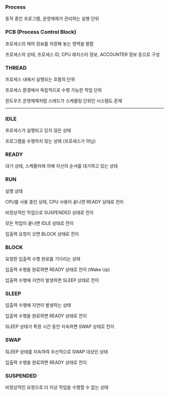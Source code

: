 ### Process

동작 중인 프로그램, 운영체제가 관리하는 실행 단위

### PCB (Process Control Block)

프로세스의 제어 정보를 저장해 놓는 영역을 말함

프로세스의 상태, 프로세스 ID, CPU 레지스터 정보, ACCOUNTER 정보 등으로 구성

### THREAD

프로세스 내에서 실행되는 흐름의 단위

프로세스 환경에서 독립적으로 수행 가능한 작업 단위

윈도우즈 운영체제처럼 스레드가 스케줄링 단위인 시스템도 존재

---

### IDLE

프로세스가 실행되고 있지 않은 상태

프로그램을 수행하지 않는 상태 (프로세스가 아님)

### READY

대기 상태, 스케줄러에 의해 자신의 순서를 대기하고 있는 상태

### RUN

실행 상태

CPU를 사용 중인 상태, CPU 사용이 끝나면 READY 상태로 전이

비정상적인 작업으로 SUSPENDED 상태로 전이

모든 작업이 끝나면 IDLE 상태로 전이

입출력 요청이 오면 BLOCK 상태로 전이

### BLOCK

요청한 입출력 수행 완료를 기다리는 상태

입출력 수행을 완료하면 READY 상태로 전이 (Wake Up)

입출력 수행에 지연이 발생하면 SLEEP 상태로 전이

### SLEEP

입출력 수행에 지연이 발생하는 상태

입출력 수행을 완료하면 READY 상태로 전이

SLEEP 상태가 특정 시간 동안 지속하면 SWAP 상태로 전이

### SWAP

SLEEP 상태를 지속하여 우선적으로 SWAP 대상인 상태

입출력 수행을 완료하면 READY 상태로 전이

### SUSPENDED

비정상적인 요청으로 더 이상 작업을 수행할 수 없는 상태
